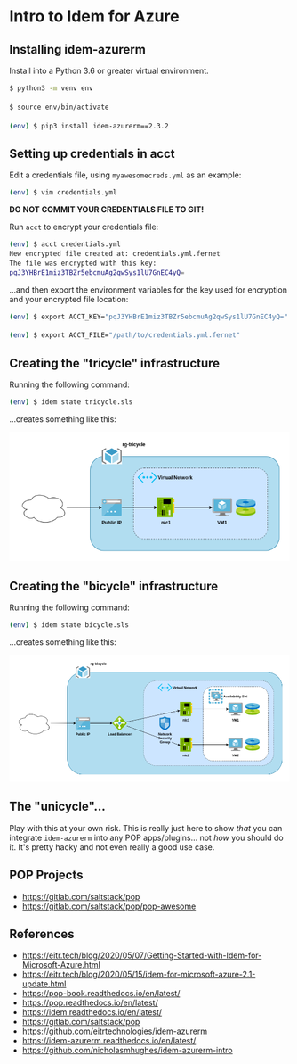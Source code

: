 # Intro to Idem for Azure

## Installing idem-azurerm
Install into a Python 3.6 or greater virtual environment.
```bash
$ python3 -m venv env

$ source env/bin/activate

(env) $ pip3 install idem-azurerm==2.3.2
```

## Setting up credentials in acct
Edit a credentials file, using `myawesomecreds.yml` as an example:
```bash
(env) $ vim credentials.yml
```
**DO NOT COMMIT YOUR CREDENTIALS FILE TO GIT!**

Run `acct` to encrypt your credentials file:
```bash
(env) $ acct credentials.yml
New encrypted file created at: credentials.yml.fernet
The file was encrypted with this key:
pqJ3YHBrE1miz3TBZr5ebcmuAg2qwSys1lU7GnEC4yQ=
```
...and then export the environment variables for the key used for encryption
and your encrypted file location:
```bash
(env) $ export ACCT_KEY="pqJ3YHBrE1miz3TBZr5ebcmuAg2qwSys1lU7GnEC4yQ="

(env) $ export ACCT_FILE="/path/to/credentials.yml.fernet"
```

## Creating the "tricycle" infrastructure
Running the following command:
```bash
(env) $ idem state tricycle.sls
```
...creates something like this:

![tricycle](images/tricycle.png)

## Creating the "bicycle" infrastructure
Running the following command:
```bash
(env) $ idem state bicycle.sls
```
...creates something like this:

![bicycle](images/bicycle.png)

## The "unicycle"...
Play with this at your own risk. This is really just here to show *that* you
can integrate `idem-azurerm` into any POP apps/plugins... not *how* you should
do it. It's pretty hacky and not even really a good use case.

## POP Projects
* https://gitlab.com/saltstack/pop
* https://gitlab.com/saltstack/pop/pop-awesome

## References
* https://eitr.tech/blog/2020/05/07/Getting-Started-with-Idem-for-Microsoft-Azure.html
* https://eitr.tech/blog/2020/05/15/idem-for-microsoft-azure-2.1-update.html
* https://pop-book.readthedocs.io/en/latest/
* https://pop.readthedocs.io/en/latest/
* https://idem.readthedocs.io/en/latest/
* https://gitlab.com/saltstack/pop
* https://github.com/eitrtechnologies/idem-azurerm
* https://idem-azurerm.readthedocs.io/en/latest/
* https://github.com/nicholasmhughes/idem-azurerm-intro

